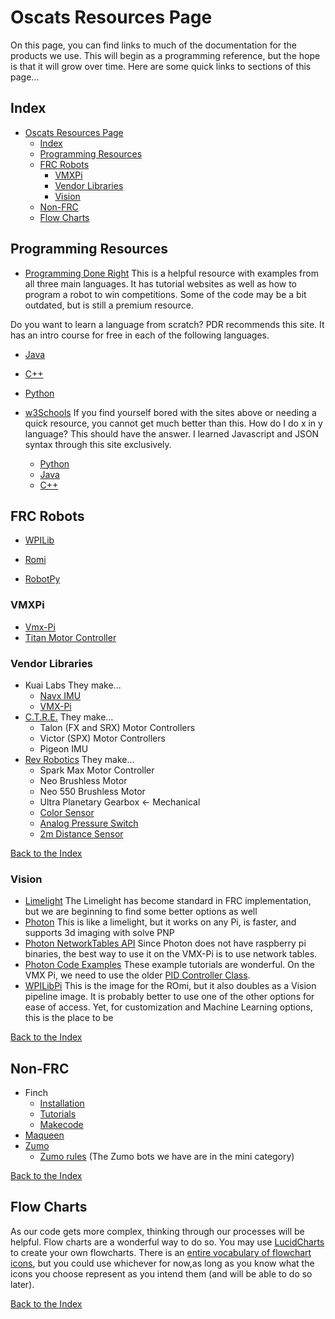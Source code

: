 # Oscats Resources Page

On this page, you can find links to much of the documentation for the products we use. This will begin as a programming reference, but the hope is that it will grow over time.
Here are some quick links to sections of this page...

## Index <a name= "Index"></a>

- [Oscats Resources Page](#oscats-resources-page)
  - [Index <a name= "Index"></a>](#index-)
  - [Programming Resources <a name="programming"></a>](#programming-resources-)
  - [FRC Robots<a name="FRCRobots"></a>](#frc-robots)
    - [VMXPi<a name ="VMX-Pi"></a>](#vmxpi)
    - [Vendor Libraries<a name ="VendorLibraries"></a>](#vendor-libraries)
    - [Vision<a name="Vision"></a>](#vision)
  - [Non-FRC <a name="OtherBots"></a>](#non-frc-)
  - [Flow Charts <a name="flow"></a>](#flow-charts-)

## Programming Resources <a name="programming"></a>

- [Programming Done Right](https://frc-pdr.readthedocs.io/en/latest/index.html) This is a helpful resource with examples from all three main languages. It has tutorial websites as well as how to program a robot to win competitions. Some of the code may be a bit outdated, but is still a premium resource.

Do you want to learn a language from scratch? PDR recommends this site. It has an intro course for free in each of the following languages.

- [Java](https://www.tutorialspoint.com/java/index.htm)
- [C++](https://www.tutorialspoint.com/cplusplus/index.htm)
- [Python](https://www.tutorialspoint.com/python3/index.htm)
  
- [w3Schools](https://www.w3schools.com/) If you find yourself bored with the sites above or needing a quick resource, you cannot get much better than this. How do I do x in y language? This should have the answer. I learned Javascript and JSON syntax through this site exclusively.
  - [Python](https://www.w3schools.com/python/default.asp)
  - [Java](https://www.w3schools.com/java/default.asp)
  - [C++](https://www.w3schools.com/cpp/cpp_syntax.asp)


## FRC Robots<a name="FRCRobots"></a>

- [WPILib](https://docs.wpilib.org/en/stable/)
- [Romi](https://docs.wpilib.org/en/stable/docs/romi-robot/index.html)

- [RobotPy](https://robotpy.readthedocs.io/en/stable/)

### VMXPi<a name ="VMX-Pi"></a>

- [Vmx-Pi](https://pdocs.kauailabs.com/vmx-pi/software/vmx-pi-for-frc-2020-robot-programming/vmx-pi-for-frc-documentation/)
- [Titan Motor Controller](https://docs.wsr.studica.com/en/latest/docs/GettingStarted/index.html)

### Vendor Libraries<a name ="VendorLibraries"></a>

- Kuai Labs They make...
  - [Navx IMU](https://pdocs.kauailabs.com/navx-mxp/)
  - [VMX-Pi](https://pdocs.kauailabs.com/vmx-pi/software/vmx-pi-for-frc-2020-robot-programming/vmx-pi-for-frc-documentation/)
- [C.T.R.E.](https://docs.ctre-phoenix.com/en/stable/) They make...
  - Talon (FX and SRX) Motor Controllers
  - Victor (SPX) Motor Controllers
  - Pigeon IMU
- [Rev Robotics](https://docs.revrobotics.com/docs/first-robotics-competition)  They make...
  - Spark Max Motor Controller
  - Neo Brushless Motor
  - Neo 550 Brushless Motor
  - Ultra Planetary Gearbox <- Mechanical
  - [Color Sensor](https://docs.revrobotics.com/color-sensor/application-examples#frc-application)
  - [Analog Pressure Switch](https://www.revrobotics.com/content/docs/REV-11-1107-DS.pdf)
  - [2m Distance Sensor](https://github.com/REVrobotics/2m-Distance-Sensor)
  
[Back to the Index](#Index)

### Vision<a name="Vision"></a>

- [Limelight](https://docs.limelightvision.io/en/latest/) The Limelight has become standard in FRC implementation, but we are beginning to find some better options as well
- [Photon](https://docs.photonvision.org/en/latest/) This is like a limelight, but it works on any Pi, is faster, and supports 3d imaging with solve PNP
- [Photon NetworkTables API](https://docs.photonvision.org/en/latest/docs/programming/nt-api/nt-api.html) Since Photon does not have raspberry pi binaries, the best way to use it on the VMX-Pi is to use network tables.
- [Photon Code Examples](https://docs.photonvision.org/en/latest/docs/examples/index.html) These example tutorials are wonderful. On the VMX Pi, we need to use the older [PID Controller Class](https://docs.wpilib.org/en/2020/docs/software/advanced-control/controllers/pidcontroller.html).
- [WPILibPi](https://docs.wpilib.org/en/stable/docs/software/vision-processing/wpilibpi/index.html) This is the image for the ROmi, but it also doubles as a Vision pipeline image. It is probably better to use one of the other options for ease of access. Yet, for customization and Machine Learning options, this is the place to be

[Back to the Index](#Index)

## Non-FRC <a name="OtherBots"></a>

- Finch
  - [Installation](https://www.birdbraintechnologies.com/finch/java/install/1-1)
  - [Tutorials](https://www.birdbraintechnologies.com/finch/java/program/)
  - [Makecode](https://www.birdbraintechnologies.com/finch/makecode/)
- [Maqueen](https://github.com/MrRSquared/Oscats-Hackathon/blob/main/Robots/Non-FRC/Maqueen/Maqueen_Plus_Getting_Started_Tutorial_MakeCode-master)
- [Zumo](https://github.com/MrRSquared/Oscats-Hackathon/tree/main/Robots/Non-FRC/Zumo)
  - [Zumo rules](http://robogames.net/rules/all-sumo.php) (The Zumo bots we have are in the mini category)
  
[Back to the Index](#Index)

## Flow Charts <a name="flow"></a>

 As our code gets more complex, thinking through our processes will be helpful. Flow charts are a wonderful way to do so.
You may use <a href = "https://lucidchart.com"> LucidCharts </a> to create your own flowcharts. There is an <a href = "https://www.gliffy.com/blog/guide-to-flowchart-symbols"> entire vocabulary of flowchart icons</a>, but you could use whichever for now,as long as you know what the icons you choose represent as you intend them (and will be able to do so later).

[Back to the Index](#Index)
